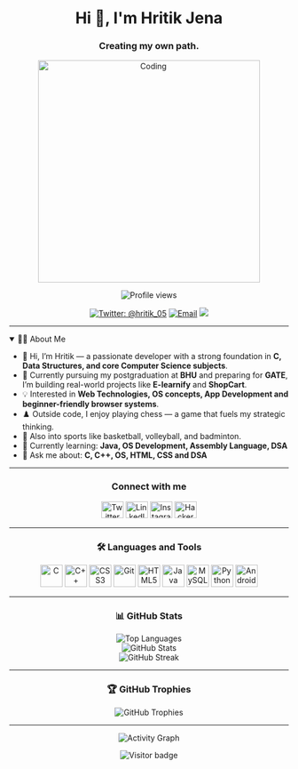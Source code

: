 <h1 align="center">Hi 👋, I'm Hritik Jena</h1>
<h3 align="center">Creating my own path.</h3>

<p align="center">
  <img src="https://user-images.githubusercontent.com/69011963/137184767-79a13ec7-1bb3-4341-a6da-3a149c9c159a.gif" alt="Coding" width="400">
</p>

<p align="center">
  <img src="https://komarev.com/ghpvc/?username=hritikjena&label=Profile%20views&color=0e75b6&style=flat" alt="Profile views" />
</p>

<p align="center">
  <a href="https://twitter.com/hritik_05" target="blank"><img src="https://img.shields.io/twitter/follow/hritik_05?logo=twitter&style=for-the-badge" alt="Twitter: @hritik_05"></a>
  <a href="mailto:hritikjn6@gmail.com"><img src="https://img.shields.io/badge/Email-hritikjn6@gmail.com-critical?style=for-the-badge&logo=gmail" alt="Email"></a>
  <img src="https://img.shields.io/badge/jokes-bad--timing-orange?style=for-the-badge">
</p>

---

<details open>
  <summary>👨‍💻 About Me</summary>
  <ul>
    <li>👋 Hi, I’m Hritik — a passionate developer with a strong foundation in <b>C, Data Structures, and core Computer Science subjects</b>.</li>
    <li>🎯 Currently pursuing my postgraduation at <b>BHU</b> and preparing for <b>GATE</b>, I’m building real-world projects like <b>E-learnify</b> and <b>ShopCart</b>.</li>
    <li>💡 Interested in <b>Web Technologies, OS concepts, App Development and beginner-friendly browser systems</b>.</li>
    <li>♟️ Outside code, I enjoy playing chess — a game that fuels my strategic thinking.</li>
    <li>🏀 Also into sports like basketball, volleyball, and badminton.</li>
    <li>🌱 Currently learning: <b>Java, OS Development, Assembly Language, DSA</b></li>
    <li>💬 Ask me about: <b>C, C++, OS, HTML, CSS and DSA</b></li>
</ul>
</details>

---

<h3 align="center">Connect with me</h3>
<p align="center">
  <a href="https://twitter.com/hritik_05" target="blank"><img src="https://www.sarkarinaukriexams.com/images/editor/1692345796twitter_x_icon_1.png" alt="Twitter" height="30" width="40" /></a>
  <a href="https://www.linkedin.com/in/hritik-jena-320821256/" target="blank"><img src="https://cdn-icons-png.flaticon.com/256/174/174857.png" alt="LinkedIn" height="30" width="40" /></a>
  <a href="https://www.instagram.com/hritik_offl/" target="blank"><img src="https://upload.wikimedia.org/wikipedia/commons/thumb/e/e7/Instagram_logo_2016.svg/768px-Instagram_logo_2016.svg.png" alt="Instagram" height="30" width="40" /></a>
  <a href="https://www.hackerrank.com/hritikjn6" target="blank"><img src="https://upload.wikimedia.org/wikipedia/commons/thumb/4/40/HackerRank_Icon-1000px.png/800px-HackerRank_Icon-1000px.png" alt="HackerRank" height="30" width="40" /></a>
</p>

---

<h3 align="center">🛠️ Languages and Tools</h3>
<p align="center">
  <img src="https://upload.wikimedia.org/wikipedia/commons/thumb/1/18/C_Programming_Language.svg/926px-C_Programming_Language.svg.png" alt="C" width="40" height="40"/>
  <img src="[[https://icon2.cleanpng.com/20180324/dsq/kisspng-the-c-programming-language-internet-explorer-5ab6f84dd88db8.953434381521940557887.jpg](https://www.google.com/url?sa=i&url=https%3A%2F%2Fwww.flaticon.com%2Ffree-icon%2Fc_6132222&psig=AOvVaw3yfMnlGZg4ZTyrpzzQVpXM&ust=1753812956591000&source=images&cd=vfe&opi=89978449&ved=0CBIQjRxqFwoTCJDlxsSU4I4DFQAAAAAdAAAAABAE)](https://www.google.com/url?sa=i&url=https%3A%2F%2Fvisualpharm.com%2Ffree-icons%2Fprogrammed%2520device&psig=AOvVaw3yfMnlGZg4ZTyrpzzQVpXM&ust=1753812956591000&source=images&cd=vfe&opi=89978449&ved=0CBIQjRxqFwoTCJDlxsSU4I4DFQAAAAAdAAAAABAK)" alt="C++" width="40" height="40"/>
  <img src="https://cdn-icons-png.flaticon.com/512/5968/5968242.png" alt="CSS3" width="40" height="40"/>
  <img src="https://www.vectorlogo.zone/logos/git-scm/git-scm-icon.svg" alt="Git" width="40" height="40"/>
  <img src="https://cdn-icons-png.flaticon.com/512/732/732212.png" alt="HTML5" width="40" height="40"/>
  <img src="https://cdn.icon-icons.com/icons2/2415/PNG/512/java_original_wordmark_logo_icon_146459.png" alt="Java" width="40" height="40"/>
  <img src="https://cdn-icons-png.flaticon.com/512/5968/5968313.png" alt="MySQL" width="40" height="40"/>
  <img src="https://cdn3.iconfinder.com/data/icons/logos-and-brands-adobe/512/267_Python-512.png" alt="Python" width="40" height="40"/>
  <img src="[https://cdn3.iconfinder.com/data/icons/logos-and-brands-adobe/512/267_Python-512.png](https://www.google.com/url?sa=i&url=https%3A%2F%2Fuxwing.com%2Fandroid-studio-icon%2F&psig=AOvVaw1Y3VTjUYcxBcECUWtRXtSY&ust=1753813103747000&source=images&cd=vfe&opi=89978449&ved=0CBIQjRxqFwoTCMCy0IqV4I4DFQAAAAAdAAAAABAE)" alt="Android_studio" width="40" height="40"/>
</p>

---

<h3 align="center">📊 GitHub Stats</h3>
<p align="center">
  <img src="https://github-readme-stats.vercel.app/api/top-langs?username=hritikjena&show_icons=true&locale=en&layout=compact" alt="Top Languages" />
  <br>
  <img src="https://github-readme-stats.vercel.app/api?username=hritikjena&show_icons=true&locale=en" alt="GitHub Stats" />
  <br>
  <img src="https://github-readme-streak-stats.herokuapp.com/?user=hritikjena&" alt="GitHub Streak" />
</p>

---

<h3 align="center">🏆 GitHub Trophies</h3>
<p align="center">
  <img src="https://github-profile-trophy.vercel.app/?username=hritikjena&theme=radical&no-bg=true&margin-w=5" alt="GitHub Trophies"/>
</p>

---

<p align="center">
  <img src="https://github.com/ashutosh00710/github-readme-activity-graph/blob/master/graph.svg?username=hritikjena&theme=react-dark&area=true&hide_border=true" alt="Activity Graph" />
</p>

<p align="center">
  <img src="https://visitor-badge.laobi.icu/badge?page_id=hritikjena" alt="Visitor badge"/>
</p>
